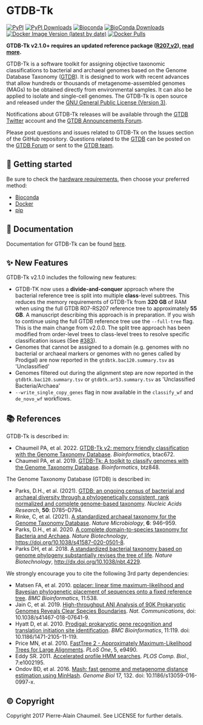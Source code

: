 # GTDB-Tk

[![PyPI](https://img.shields.io/pypi/v/gtdbtk.svg)](https://pypi.python.org/pypi/gtdbtk)
[![PyPI Downloads](https://pepy.tech/badge/gtdbtk)](https://pepy.tech/project/gtdbtk)
[![Bioconda](https://img.shields.io/conda/vn/bioconda/gtdbtk.svg?color=43b02a)](https://anaconda.org/bioconda/gtdbtk)
[![BioConda Downloads](https://img.shields.io/conda/dn/bioconda/gtdbtk.svg?style=flag&label=downloads&color=43b02a)](https://anaconda.org/bioconda/gtdbtk)
[![Docker Image Version (latest by date)](https://img.shields.io/docker/v/ecogenomic/gtdbtk?sort=date&color=299bec&label=docker)](https://hub.docker.com/r/ecogenomic/gtdbtk)
[![Docker Pulls](https://img.shields.io/docker/pulls/ecogenomic/gtdbtk?color=299bec&label=pulls)](https://hub.docker.com/r/ecogenomic/gtdbtk)

<b>GTDB-Tk v2.1.0+ requires an updated reference package ([R207_v2](https://data.gtdb.ecogenomic.org/releases/latest/auxillary_files/gtdbtk_v2_data.tar.gz)), [read more](https://ecogenomics.github.io/GTDBTk/installing/index.html#gtdb-tk-reference-data).</b>

GTDB-Tk is a software toolkit for assigning objective taxonomic classifications to bacterial and archaeal genomes based 
on the Genome Database Taxonomy ([GTDB](https://gtdb.ecogenomic.org/)). It is designed to work with recent advances that 
allow hundreds or thousands of metagenome-assembled genomes (MAGs) to be obtained directly from environmental samples. 
It can also be applied to isolate and single-cell genomes. The GTDB-Tk is open source and released under the 
[GNU General Public License (Version 3)](https://www.gnu.org/licenses/gpl-3.0.en.html).

Notifications about GTDB-Tk releases will be available through the [GTDB Twitter](https://twitter.com/ace_gtdb) 
account and the [GTDB Announcements Forum](https://forum.gtdb.ecogenomic.org/c/announcements/10).

Please post questions and issues related to GTDB-Tk on the Issues section of the GitHub repository. Questions 
related to the [GTDB](https://gtdb.ecogenomic.org/) can be posted on the [GTDB Forum](https://forum.gtdb.ecogenomic.org/) 
or sent to the [GTDB team](https://gtdb.ecogenomic.org/about).


## 🚀 Getting started

Be sure to check the [hardware requirements](https://ecogenomics.github.io/GTDBTk/installing/index.html), then choose your preferred method:

* [Bioconda](https://ecogenomics.github.io/GTDBTk/installing/bioconda.html)
* [Docker](https://ecogenomics.github.io/GTDBTk/installing/docker.html)
* [pip](https://ecogenomics.github.io/GTDBTk/installing/pip.html)


## 📖 Documentation

Documentation for GTDB-Tk can be found [here](https://ecogenomics.github.io/GTDBTk/).


## ✨ New Features

GTDB-Tk v2.1.0 includes the following new features:
- GTDB-TK now uses a **divide-and-conquer** approach where the bacterial reference tree is split into multiple **class**-level subtrees. This reduces the memory requirements of GTDB-Tk from **320 GB** of RAM when using the full GTDB R07-RS207 reference tree to approximately **55 GB**. A manuscript describing this approach is in preparation. If you wish to continue using the full GTDB reference tree use the `--full-tree` flag.  
This is the main change from v2.0.0. The split tree approach has been modified from order-level trees to class-level trees to resolve specific classification issues (See [#383](https://github.com/Ecogenomics/GTDBTk/issues/383)). 
- Genomes that cannot be assigned to a domain (e.g. genomes with no bacterial or archaeal markers or genomes with no genes called by Prodigal) are now reported in the `gtdbtk.bac120.summary.tsv` as 'Unclassified'
- Genomes filtered out during the alignment step are now reported in the `gtdbtk.bac120.summary.tsv` or `gtdbtk.ar53.summary.tsv` as 'Unclassified Bacteria/Archaea'
- `--write_single_copy_genes` flag in now available in the `classify_wf` and `de_novo_wf` workflows.


## 📚 References

GTDB-Tk is described in:

* Chaumeil PA, et al. 2022. [GTDB-Tk v2: memory friendly classification with the Genome Taxonomy Database](https://academic.oup.com/bioinformatics/advance-article-abstract/doi/10.1093/bioinformatics/btac672/6758240?utm_source=advanceaccess&utm_campaign=bioinformatics&utm_medium=email). <i>Bioinformatics</i>, btac672.
* Chaumeil PA, et al. 2019. [GTDB-Tk: A toolkit to classify genomes with the Genome Taxonomy Database](https://academic.oup.com/bioinformatics/advance-article-abstract/doi/10.1093/bioinformatics/btz848/5626182). <i>Bioinformatics</i>, btz848.

The Genome Taxonomy Database (GTDB) is described in:

* Parks, D.H., et al. (2021). [GTDB: an ongoing census of bacterial and archaeal diversity through a phylogenetically consistent, rank normalized and complete genome-based taxonomy](https://academic.oup.com/nar/advance-article/doi/10.1093/nar/gkab776/6370255). <i>Nucleic Acids Research</i>, <b>50</b>: D785–D794.
* Rinke, C, et al. (2021). [A standardized archaeal taxonomy for the Genome Taxonomy Database](https://www.nature.com/articles/s41564-021-00918-8). <i>Nature Microbiology</i>, <b>6</b>: 946–959.
* Parks, D.H., et al. 2020. [A complete domain-to-species taxonomy for Bacteria and Archaea](https://rdcu.be/b3OI7). <i>Nature Biotechnology</i>, https://doi.org/10.1038/s41587-020-0501-8.
* Parks DH, et al. 2018. [A standardized bacterial taxonomy based on genome phylogeny substantially revises the tree of life](https://www.nature.com/articles/nbt.4229). <i>Nature Biotechnology</i>, http://dx.doi.org/10.1038/nbt.4229.
 

We strongly encourage you to cite the following 3rd party dependencies:

* Matsen FA, et al. 2010. [pplacer: linear time maximum-likelihood and Bayesian phylogenetic placement of sequences onto a fixed reference tree](https://www.ncbi.nlm.nih.gov/pubmed/21034504). <i>BMC Bioinformatics</i>, 11:538.
* Jain C, et al. 2019. [High-throughput ANI Analysis of 90K Prokaryotic Genomes Reveals Clear Species Boundaries](https://www.nature.com/articles/s41467-018-07641-9). <i>Nat. Communications</i>, doi: 10.1038/s41467-018-07641-9.
* Hyatt D, et al. 2010. [Prodigal: prokaryotic gene recognition and translation initiation site identification](https://www.ncbi.nlm.nih.gov/pubmed/20211023). <i>BMC Bioinformatics</i>, 11:119. doi: 10.1186/1471-2105-11-119.
* Price MN, et al. 2010. [FastTree 2 - Approximately Maximum-Likelihood Trees for Large Alignments](https://www.ncbi.nlm.nih.gov/pmc/articles/PMC2835736/). <i>PLoS One</i>, 5, e9490.
* Eddy SR. 2011. [Accelerated profile HMM searches](https://www.ncbi.nlm.nih.gov/pubmed/22039361). <i>PLOS Comp. Biol.</i>, 7:e1002195.
* Ondov BD, et al. 2016. [Mash: fast genome and metagenome distance estimation using MinHash](https://genomebiology.biomedcentral.com/articles/10.1186/s13059-016-0997-x). <i>Genome Biol</i> 17, 132. doi: 10.1186/s13059-016-0997-x.


## © Copyright

Copyright 2017 Pierre-Alain Chaumeil. See LICENSE for further details.
